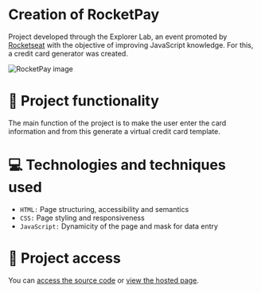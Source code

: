# Creation of RocketPay
Project developed through the Explorer Lab, an event promoted by [Rocketseat](https://www.rocketseat.com.br/) with the objective of improving JavaScript knowledge. For this, a credit card generator was created.

![RocketPay image](https://user-images.githubusercontent.com/96635074/196974349-1f579c57-7789-4409-a135-1e31bb68363b.png)

# 🔨 Project functionality
The main function of the project is to make the user enter the card information and from this generate a virtual credit card template. 

# 💻 Technologies and techniques used 
* `HTML:` Page structuring, accessibility and semantics
* `CSS:` Page styling and responsiveness
* `JavaScript:` Dynamicity of the page and mask for data entry

# 📁 Project access
You can [access the source code](https://github.com/ArturColen/RocketPay) or [view the hosted page]([https://arturcolen.github.io/RocketPay](https://rocketpay-smoky.vercel.app)).
